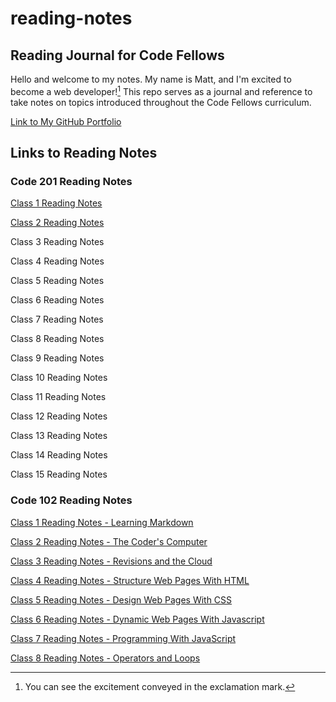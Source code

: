 # reading-notes

## Reading Journal for Code Fellows

Hello and welcome to my notes. My name is Matt, and I'm excited to become a web developer![^1] This repo serves as a journal and reference to take notes on topics introduced throughout the Code Fellows curriculum.

[Link to My GitHub Portfolio](https://github.com/matthew-c-austin)

## Links to Reading Notes

### Code 201 Reading Notes

[Class 1 Reading Notes](201/class-01.md)

[Class 2 Reading Notes](201/class-02.md)

Class 3 Reading Notes

Class 4 Reading Notes

Class 5 Reading Notes

Class 6 Reading Notes

Class 7 Reading Notes

Class 8 Reading Notes

Class 9 Reading Notes

Class 10 Reading Notes

Class 11 Reading Notes

Class 12 Reading Notes

Class 13 Reading Notes

Class 14 Reading Notes

Class 15 Reading Notes

### Code 102 Reading Notes

[Class 1 Reading Notes - Learning Markdown](/102/Read-01-Learning-Markdown.md)

[Class 2 Reading Notes - The Coder's Computer](/102/Read-02-The-Coders-Computer.md)

[Class 3 Reading Notes - Revisions and the Cloud](/102/Read-03-Revisions-and-the-Cloud.md)

[Class 4 Reading Notes - Structure Web Pages With HTML](/102/Read-04-Structure-Web-Pages-HTML.md)

[Class 5 Reading Notes - Design Web Pages With CSS](102/Read-05-Design-web-pages-with-CSS.md)

[Class 6 Reading Notes - Dynamic Web Pages With Javascript](/102/Read-06-Dynamic-web-pages-with-JavaScript.md)

[Class 7 Reading Notes - Programming With JavaScript](102/Read-07-Programming-with-JavaScript.md)

[Class 8 Reading Notes - Operators and Loops](102/Read-08-Operators-and-Loops.md)

[^1]: You can see the excitement conveyed in the exclamation mark.
